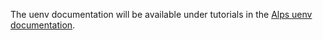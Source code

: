 The uenv documentation will be available under tutorials in the [Alps uenv documentation](https://eth-cscs.github.io/alps-uenv/).
